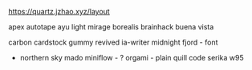 https://quartz.jzhao.xyz/layout


apex
autotape
ayu light mirage
borealis
brainhack
buena vista

carbon
cardstock
gummy revived
ia-writer
midnight fjord - font
 - northern sky
mado miniflow - ?
orgami - plain
quill code
serika
w95

